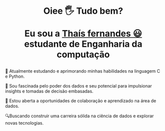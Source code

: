##
<div>
 <h1 align="center">Oiee 🖐️   Tudo bem?
       
 Eu sou a <a href="https://www.linkedin.com/in/url-thais/">Thaís fernandes 😃️</a>
   estudante de Enganharia da computação
  </h1>
  
📖 Atualmente estudando e aprimorando minhas habilidades na linguagem C e Python.
  
🌱 Sou fascinada pelo poder dos dados e seu potencial para impulsionar insights e tomadas de decisão embasadas.

 🤝 Estou aberta a oportunidades de colaboração e aprendizado na área de dados.

 🔍Buscando construir uma carreira sólida na ciência de dados e explorar novas tecnologias.
